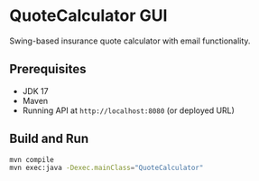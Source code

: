 # QuoteCalculator GUI
Swing-based insurance quote calculator with email functionality.

## Prerequisites
- JDK 17
- Maven
- Running API at `http://localhost:8080` (or deployed URL)

## Build and Run
```bash
mvn compile
mvn exec:java -Dexec.mainClass="QuoteCalculator"

